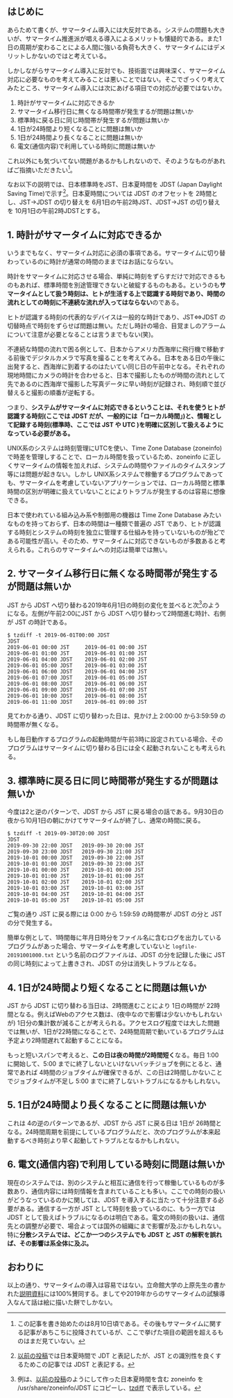 <!-- https://qiita.com/belgianbeer/items/e3853a315f94379c8f21 -->

## はじめに

あらためて書くが、サマータイム導入には大反対である。システムの問題も大きいが、サマータイム推進派が唱える導入によるメリットも懐疑的である。また1日の周期が変わることによる人間に強いる負荷も大きく、サマータイムにはデメリットしかないのではと考えている。

しかしながらサマータイム導入に反対でも、技術面では興味深く、サマータイム対応に必要なものを考えてみることは悪いことではない。そこでざっくり考えてみたところ、サマータイム導入には次にあげる項目での対応が必要ではないか。

1. 時計がサマータイムに対応できるか
2. サマータイム移行日に無くなる時間帯が発生するが問題は無いか
3. 標準時に戻る日に同じ時間帯が発生するが問題は無いか
4. 1日が24時間より短くなることに問題は無いか
5. 1日が24時間より長くなることに問題は無いか
6. 電文(通信内容)で利用している時刻に問題は無いか

これ以外にも気づいてない問題があるかもしれないので、そのようなものがあればご指摘いただきたい[^com]。

[^com]: この記事を書き始めたのは8月10日頃である。その後もサマータイムに関する記事があちこちに投降されているが、ここで挙げた項目の範囲を超えるものはまだ見ていない。

なお以下の説明では、日本標準時をJST、日本夏時間を JDST (Japan Daylight Saving Time)で示す[^jdt]。日本夏時間については JDST のオフセットを 2時間とし、JST→JDST の切り替えを 6月1日の午前2時JST、JDST→JST の切り替えを 10月1日の午前2時JDSTとする。

[^jdt]: [以前の投稿](https://qiita.com/belgianbeer/items/f678ae6264a674d33887)では日本夏時間で JDT と表記したが、JST との識別性を良くするためこの記事では JDST と表記する。

## 1. 時計がサマータイムに対応できるか

いうまでもなく、サマータイム対応に必須の事項である。サマータイムに切り替わっているのに時計が通常の時間のままではお話にならない。

時計をサマータイムに対応させる場合、単純に時刻をずらすだけで対応できるものもあれば、標準時間を別途管理できないと破綻するものもある。というのも**サマータイムとして扱う時刻は、ヒトが生活する上で認識する時刻であり、時間の流れとしての時刻に不連続な流れが入ってはならない**のである。

ヒトが認識する時刻の代表的なデバイスは一般的な時計であり、JST⇔JDST の切替時点で時刻をずらせば問題は無い。ただし時計の場合、目覚ましのアラームについて注意が必要となることは言うまでもない(笑)。

不連続な時間の流れで困る例として、日本からアメリカ西海岸に飛行機で移動する前後でデジタルカメラで写真を撮ることを考えてみる。日本をある日の午後に出発すると、西海岸に到着するのはたいてい同じ日の午前中となる。それぞれの現地時間にカメラの時計を合わせると、日本で撮影したものが時間の流れとして先であるのに西海岸で撮影した写真データに早い時刻が記録され、時刻順で並び替えると撮影の順番が逆転する。

つまり、**システムがサマータイムに対応できるということは、それを使うヒトが認識する時刻(ここでは JDST だが、一般的には「ローカル時間」)と、情報として記録する時刻(標準時、ここでは JST や UTC )を明確に区別して扱えるようになっている必要がある。**

UNIX系のシステムは時刻管理にUTCを使い、Time Zone Database (zoneinfo)で時差を管理しすることで、ローカル時間を扱っているため、zoneinfo に正しくサマータイムの情報を加えれば、システムの時間やファイルのタイムスタンプ等には問題が起きない。しかし UNIX系システムで稼働するプログラムであっても、サマータイムを考慮していないアプリケーションでは、ローカル時間と標準時間の区別が明確に扱えていないことによりトラブルが発生するのは容易に想像できる。

日本で使われている組み込み系や制御用の機器は Time Zone Database みたいなものを持っておらず、日本の時間は一種類で普遍の JST であり、ヒトが認識する時刻とシステムの時刻を独立に管理する仕組みを持っていないものが殆どである可能性が高い。そのため、サマータイムに対応できないものが多数あると考えられる。これらのサマータイムへの対応は簡単では無い。

## 2. サマータイム移行日に無くなる時間帯が発生するが問題は無いか

JST から JDST へ切り替わる2019年6月1日の時刻の変化を並べると次[^ex]のようになる。左側が午前2:00にJST から JDST へ切り替わって2時間進む時計、右側が JST の時計である。

[^ex]: 例は、[以前の投稿](https://qiita.com/belgianbeer/items/f678ae6264a674d33887)のようにして作った日本夏時間を含む zoneinfo を /usr/share/zoneinfo/JDST にコピーし、[tzdiff](https://qiita.com/belgianbeer/items/962dfd394dbe287856c0) で表示している。

```
$ tzdiff -t 2019-06-01T00:00 JDST
JDST
2019-06-01 00:00 JST     2019-06-01 00:00 JST
2019-06-01 01:00 JST     2019-06-01 01:00 JST
2019-06-01 04:00 JDST    2019-06-01 02:00 JST
2019-06-01 05:00 JDST    2019-06-01 03:00 JST
2019-06-01 06:00 JDST    2019-06-01 04:00 JST
2019-06-01 07:00 JDST    2019-06-01 05:00 JST
2019-06-01 08:00 JDST    2019-06-01 06:00 JST
2019-06-01 09:00 JDST    2019-06-01 07:00 JST
2019-06-01 10:00 JDST    2019-06-01 08:00 JST
2019-06-01 11:00 JDST    2019-06-01 09:00 JST
```

見てわかる通り、JDST に切り替わった日は、見かけ上 2:00:00 から3:59:59 の時間帯が無くなる。

もし毎日動作するプログラムの起動時間が午前3時に設定されている場合、そのプログラムはサマータイムに切り替わる日には全く起動されないことも考えられる。

## 3. 標準時に戻る日に同じ時間帯が発生するが問題は無いか

今度は2と逆のパターンで、JDST から JST に戻る場合の話である。9月30日の夜から10月1日の朝にかけてサマータイムが終了し、通常の時間に戻る。

```
$ tzdiff -t 2019-09-30T20:00 JDST
JDST
2019-09-30 22:00 JDST   2019-09-30 20:00 JST
2019-09-30 23:00 JDST   2019-09-30 21:00 JST
2019-10-01 00:00 JDST   2019-09-30 22:00 JST
2019-10-01 01:00 JDST   2019-09-30 23:00 JST
2019-10-01 00:00 JST    2019-10-01 00:00 JST
2019-10-01 01:00 JST    2019-10-01 01:00 JST
2019-10-01 02:00 JST    2019-10-01 02:00 JST
2019-10-01 03:00 JST    2019-10-01 03:00 JST
2019-10-01 04:00 JST    2019-10-01 04:00 JST
2019-10-01 05:00 JST    2019-10-01 05:00 JST
```

ご覧の通り JST に戻る際には 0:00 から 1:59:59 の時間帯が JDST の分と JST の分で発生する。

簡単な例として、1時間毎に年月日時分をファイル名に含むログを出力しているプログラムがあった場合、サマータイムを考慮していないと `logfile-20191001000.txt` という名前のログファイルは、JDST の分を記録した後に JST の同じ時刻によって上書きされ、JDST の分は消失しトラブルとなる。

## 4. 1日が24時間より短くなることに問題は無いか

JST から JDST に切り替わる当日は、2時間進むことにより 1日の時間が 22時間となる。例えばWebのアクセス数は、(夜中なので影響は少ないかもしれないが) 1日分の集計数が減ることが考えられる。アクセスログ程度では大した問題では無いが、1日が22時間になることで、24時間周期で動いているプログラムは予定より2時間遅れて起動することになる。

もっと短いスパンで考えると、**この日は夜の時間が2時間短く**なる。毎日 1:00 に開始して、5:00 までに終了しないといけないバッチジョブを例にとると、通常であれば 4時間のジョブタイムが確保できるが、この日は2時間しかないことでジョブタイムが不足し 5:00 までに終了しないトラブルになるかもしれない。

## 5. 1日が24時間より長くなることに問題は無いか

これは 4の逆のパターンであるが、JDST から JST に戻る日は 1日が 26時間となる。24時間周期を前提にしているプログラムだと、次のプログラムが本来起動するべき時刻より早く起動してトラブルとなるかもしれない。

## 6. 電文(通信内容)で利用している時刻に問題は無いか

現在のシステムでは、別のシステムと相互に通信を行って稼働しているものが多数あり、通信内容には時刻情報を含まれていることも多い。ここでの時刻の扱いがどうなっているのかに関しては、JDST を導入するに当たって十分注意する必要がある。通信する一方が JST として時刻を扱っているのに、もう一方では JDST として扱えばトラブルになるのは明白である。電文の時刻の扱いは、通信先との調整が必要で、場合よっては国外の組織にまで影響が及ぶかもしれない。特に**分散システムでは、どこか一つのシステムでも JDST と JST の解釈を誤れば、その影響は系全体に及ぶ。**

## おわりに

以上の通り、サマータイムの導入は容易ではない。立命館大学の上原先生の書かれた[説明資料](https://www.slideshare.net/tetsutalow/ss-109290879)には100%賛同する。ましてや2019年からのサマータイムの試験導入なんて話は絵に描いた餅でしかない。
